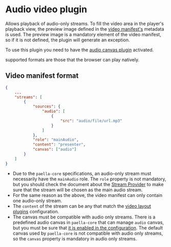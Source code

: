 # Audio video plugin

Allows playback of audio-only streams. To fill the video area in the player's playback view, the preview image defined in the [video manifest's](video_manifest.md) metadata is used. The preview image is a mandatory element of the video manifest, so if it is not defined, the plugin will generate an exception.

To use this plugin you need to have the [audio canvas plugin](audio_canvas_plugin.md) activated.

supported formats are those that the browser can play natively.

## Video manifest format

```json
{
    ...
    "streams": [
        {
            "sources": {
                "audio": [
                    {
                        "src": "audio/file/url.mp3"
                    }
                ]
            },
            "role": "mainAudio",
            "content": "presenter",
            "canvas": ["audio"]
        }
    ]
}
```

- Due to the `paella-core` specifications, an audio-only stream must necessarily have the `mainAudio` role. The `role` property is not mandatory, but you should check the document about the [Stream Provider](stream_provider.md) to make sure that the stream will be chosen as the main audio stream.
- For the same reason as the above, the video manifest can only contain one audio-only stream.
- The `content` of the stream can be any that match the [video layout plugins](video_layout.md) configuration.
- The canvas must be compatible with audio only streams. There is a predefined audio canvas in `paella-core` that can manage `audio` canvas, but you must be sure that [it is enabled in the configuration](audio_canvas_plugin.md). The default canvas used by `paella-core` is not compatible with audio only streams, so the `canvas` property is mandatory in audio only streams.

